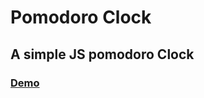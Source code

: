 # Pomodoro Clock
## A simple JS pomodoro Clock
### [Demo](https://anatol06.github.io/pomodoro-clock/)
